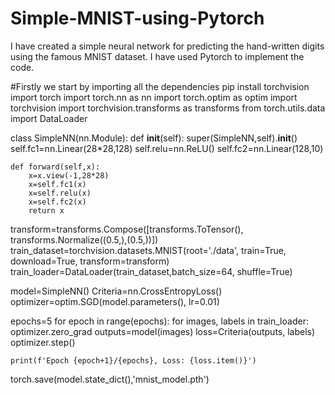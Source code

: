 # Simple-MNIST-using-Pytorch
I have created a simple neural network for predicting the hand-written digits using the famous MNIST dataset. 
I have used Pytorch to implement the code.

#Firstly we start by importing all the dependencies
pip install torchvision
import torch
import torch.nn as nn
import torch.optim as optim
import torchvision
import torchvision.transforms as transforms
from torch.utils.data import DataLoader

class SimpleNN(nn.Module):
    def __init__(self):
        super(SimpleNN,self).__init__()
        self.fc1=nn.Linear(28*28,128)
        self.relu=nn.ReLU()
        self.fc2=nn.Linear(128,10)
        
    def forward(self,x):
        x=x.view(-1,28*28)
        x=self.fc1(x)
        x=self.relu(x)
        x=self.fc2(x)
        return x
    
transform=transforms.Compose([transforms.ToTensor(), transforms.Normalize((0.5,),(0.5,))])
train_dataset=torchvision.datasets.MNIST(root='./data', train=True, download=True, transform=transform)
train_loader=DataLoader(train_dataset,batch_size=64, shuffle=True)

model=SimpleNN()
Criteria=nn.CrossEntropyLoss()
optimizer=optim.SGD(model.parameters(), lr=0.01)

epochs=5
for epoch in range(epochs):
    for images, labels in train_loader:
        optimizer.zero_grad
        outputs=model(images)
        loss=Criteria(outputs, labels)
        optimizer.step()
        
    print(f'Epoch {epoch+1}/{epochs}, Loss: {loss.item()}')
          
torch.save(model.state_dict(),'mnist_model.pth')
